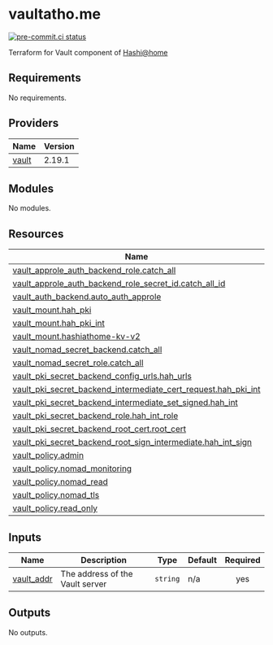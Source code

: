 # vaultatho.me

[![pre-commit.ci status](https://results.pre-commit.ci/badge/github/brucellino/vaultatho.me/main.svg)](https://results.pre-commit.ci/latest/github/brucellino/vaultatho.me/main)


Terraform for Vault component of [Hashi@home](https://hashiatho.me)

<!-- BEGIN_TF_DOCS -->
## Requirements

No requirements.

## Providers

| Name | Version |
|------|---------|
| <a name="provider_vault"></a> [vault](#provider\_vault) | 2.19.1 |

## Modules

No modules.

## Resources

| Name | Type |
|------|------|
| [vault_approle_auth_backend_role.catch_all](https://registry.terraform.io/providers/hashicorp/vault/latest/docs/resources/approle_auth_backend_role) | resource |
| [vault_approle_auth_backend_role_secret_id.catch_all_id](https://registry.terraform.io/providers/hashicorp/vault/latest/docs/resources/approle_auth_backend_role_secret_id) | resource |
| [vault_auth_backend.auto_auth_approle](https://registry.terraform.io/providers/hashicorp/vault/latest/docs/resources/auth_backend) | resource |
| [vault_mount.hah_pki](https://registry.terraform.io/providers/hashicorp/vault/latest/docs/resources/mount) | resource |
| [vault_mount.hah_pki_int](https://registry.terraform.io/providers/hashicorp/vault/latest/docs/resources/mount) | resource |
| [vault_mount.hashiathome-kv-v2](https://registry.terraform.io/providers/hashicorp/vault/latest/docs/resources/mount) | resource |
| [vault_nomad_secret_backend.catch_all](https://registry.terraform.io/providers/hashicorp/vault/latest/docs/resources/nomad_secret_backend) | resource |
| [vault_nomad_secret_role.catch_all](https://registry.terraform.io/providers/hashicorp/vault/latest/docs/resources/nomad_secret_role) | resource |
| [vault_pki_secret_backend_config_urls.hah_urls](https://registry.terraform.io/providers/hashicorp/vault/latest/docs/resources/pki_secret_backend_config_urls) | resource |
| [vault_pki_secret_backend_intermediate_cert_request.hah_pki_int](https://registry.terraform.io/providers/hashicorp/vault/latest/docs/resources/pki_secret_backend_intermediate_cert_request) | resource |
| [vault_pki_secret_backend_intermediate_set_signed.hah_int](https://registry.terraform.io/providers/hashicorp/vault/latest/docs/resources/pki_secret_backend_intermediate_set_signed) | resource |
| [vault_pki_secret_backend_role.hah_int_role](https://registry.terraform.io/providers/hashicorp/vault/latest/docs/resources/pki_secret_backend_role) | resource |
| [vault_pki_secret_backend_root_cert.root_cert](https://registry.terraform.io/providers/hashicorp/vault/latest/docs/resources/pki_secret_backend_root_cert) | resource |
| [vault_pki_secret_backend_root_sign_intermediate.hah_int_sign](https://registry.terraform.io/providers/hashicorp/vault/latest/docs/resources/pki_secret_backend_root_sign_intermediate) | resource |
| [vault_policy.admin](https://registry.terraform.io/providers/hashicorp/vault/latest/docs/resources/policy) | resource |
| [vault_policy.nomad_monitoring](https://registry.terraform.io/providers/hashicorp/vault/latest/docs/resources/policy) | resource |
| [vault_policy.nomad_read](https://registry.terraform.io/providers/hashicorp/vault/latest/docs/resources/policy) | resource |
| [vault_policy.nomad_tls](https://registry.terraform.io/providers/hashicorp/vault/latest/docs/resources/policy) | resource |
| [vault_policy.read_only](https://registry.terraform.io/providers/hashicorp/vault/latest/docs/resources/policy) | resource |

## Inputs

| Name | Description | Type | Default | Required |
|------|-------------|------|---------|:--------:|
| <a name="input_vault_addr"></a> [vault\_addr](#input\_vault\_addr) | The address of the Vault server | `string` | n/a | yes |

## Outputs

No outputs.
<!-- END_TF_DOCS -->
